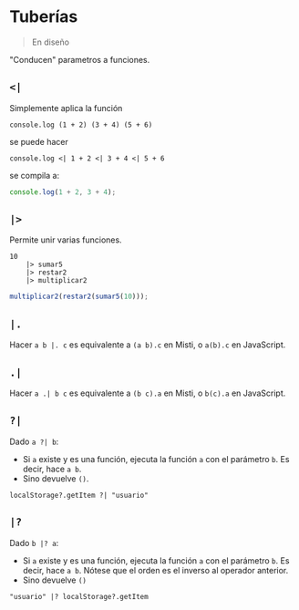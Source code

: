 # Tuberías

> En diseño

"Conducen" parametros a funciones.

## `<|`

Simplemente aplica la función

```
console.log (1 + 2) (3 + 4) (5 + 6)
```

se puede hacer

```
console.log <| 1 + 2 <| 3 + 4 <| 5 + 6
```

se compila a:

```javascript
console.log(1 + 2, 3 + 4);
```

## `|>`

Permite unir varias funciones.

```
10
    |> sumar5
    |> restar2
    |> multiplicar2
```

```javascript
multiplicar2(restar2(sumar5(10)));
```

## `|.`

Hacer `a b |. c` es equivalente a `(a b).c` en Misti, o `a(b).c` en JavaScript.

## `.|`

Hacer `a .| b c` es equivalente a `(b c).a` en Misti, o `b(c).a` en JavaScript.

## `?|`

Dado `a ?| b`:

- Si `a` existe y es una función, ejecuta la función `a` con el parámetro `b`. Es decir, hace
  `a b`.
- Sino devuelve `()`.

```
localStorage?.getItem ?| "usuario"
```

## `|?`

Dado `b |? a`:

- Si `a` existe y es una función, ejecuta la función `a` con el parámetro `b`. Es decir,
  hace `a b`. Nótese que el orden es el inverso al operador anterior.
- Sino devuelve `()`

```
"usuario" |? localStorage?.getItem
```

